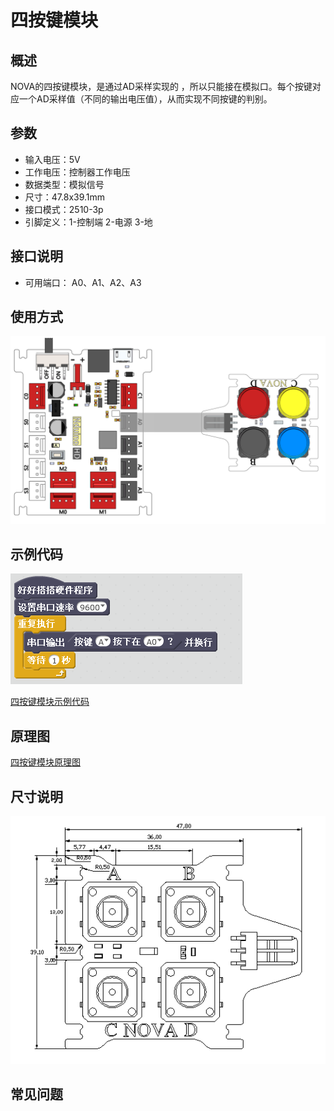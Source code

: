 # 四按键模块

## 概述

NOVA的四按键模块，是通过AD采样实现的 ，所以只能接在模拟口。每个按键对应一个AD采样值（不同的输出电压值），从而实现不同按键的判别。

## 参数

* 输入电压：5V
* 工作电压：控制器工作电压
* 数据类型：模拟信号
* 尺寸：47.8x39.1mm
* 接口模式：2510-3p
* 引脚定义：1-控制端 2-电源 3-地

## 接口说明

* 可用端口： A0、A1、A2、A3

## 使用方式

![](../../.gitbook/assets/59.png)

## 示例代码

![](../../.gitbook/assets/60.png)

[四按键模块示例代码](http://www.haohaodada.com/show.php?id=1066977)

## 原理图

[四按键模块原理图](https://github.com/Haohaodada-official/haohaodada-docs/blob/master/原理图/四按键模块.pdf)

## 尺寸说明

![](../../.gitbook/assets/126.png)

## 常见问题

